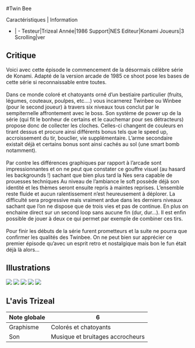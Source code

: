 #Twin Bee

Caractéristiques | Information
- | -
Testeur|Trizeal
Année|1986
Support|NES
Editeur|Konami
Joueurs|3
Scrolling|ver

## Critique
Voici avec cette épisode le commencement de la désormais célèbre série de Konami. Adapté de la version arcade de 1985 ce shoot pose les bases de cette série si reconnaissable entre toutes.<br/><br/>Dans ce monde coloré et chatoyants orné d’un bestiaire particulier (fruits, légumes, couteaux, poulpes, etc.…) vous incarnerez Twinbee ou Winbee (pour le second joueur) à travers six niveaux tous conclut par le sempiternelle affrontement avec le boss. Son système de power up de la série (qui fit le bonheur de certains et le cauchemar pour ses détracteurs) propose donc de collecter les cloches. Celles-ci changent de couleurs en tirant dessus et procure ainsi différents bonus tels que le speed up, accroissement du tir, bouclier, vie supplémentaire. L’arme secondaire existait déjà et certains bonus sont ainsi cachés au sol (une smart bomb notamment).<br/><br/>Par contre les différences graphiques par rapport à l’arcade sont impressionnantes et on ne peut que constater ce gouffre visuel (au hasard les backgrounds !) sachant que bien plus tard la Nes sera capable de prouesses techniques Au niveau de l’ambiance le soft possède déjà son identité et les thèmes seront ensuite repris à maintes reprises. L’ensemble reste fluide et aucun ralentissement n’est heureusement à déplorer. La difficulté sera progressive mais vraiment ardue dans les derniers niveaux sachant que l’on ne dispose que de trois vies et pas de continue. En plus on enchaine direct sur un second loop sans aucune fin (dur, dur…). Il est enfin possible de jouer à deux ce qui permet par exemple de combiner ces tirs.<br/><br/>Pour finir les débuts de la série furent prometteurs et la suite ne pourra que confirmer les qualités des Twinbee. On ne peut bien sur apprécier ce premier épisode qu’avec un esprit retro et nostalgique mais bon le fun était déjà là alors…

## Illustrations
![](http://www.shmup.com/images/thumbs/img_fiche_1_1338.png)
![](http://www.shmup.com/images/thumbs/img_fiche_2_1338.png)
![](http://www.shmup.com/images/thumbs/img_fiche_3_1338.png)
![](http://www.shmup.com/images/thumbs/)
![](http://www.shmup.com/images/thumbs/)

## L'avis Trizeal
Note globale|6
-|-
Graphisme|Colorés et chatoyants
Son|Musique et bruitages accrocheurs
